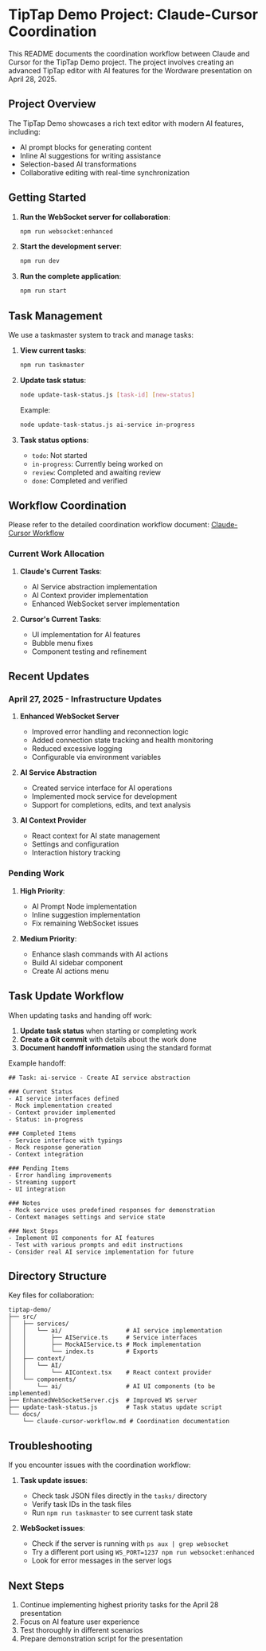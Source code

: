 # TipTap Demo Project: Claude-Cursor Coordination

This README documents the coordination workflow between Claude and Cursor for the TipTap Demo project. The project involves creating an advanced TipTap editor with AI features for the Wordware presentation on April 28, 2025.

## Project Overview

The TipTap Demo showcases a rich text editor with modern AI features, including:
- AI prompt blocks for generating content
- Inline AI suggestions for writing assistance
- Selection-based AI transformations
- Collaborative editing with real-time synchronization

## Getting Started

1. **Run the WebSocket server for collaboration**:
   ```bash
   npm run websocket:enhanced
   ```

2. **Start the development server**:
   ```bash
   npm run dev
   ```

3. **Run the complete application**:
   ```bash
   npm run start
   ```

## Task Management

We use a taskmaster system to track and manage tasks:

1. **View current tasks**:
   ```bash
   npm run taskmaster
   ```

2. **Update task status**:
   ```bash
   node update-task-status.js [task-id] [new-status]
   ```
   
   Example:
   ```bash
   node update-task-status.js ai-service in-progress
   ```

3. **Task status options**:
   - `todo`: Not started
   - `in-progress`: Currently being worked on
   - `review`: Completed and awaiting review
   - `done`: Completed and verified

## Workflow Coordination

Please refer to the detailed coordination workflow document:
[Claude-Cursor Workflow](./docs/claude-cursor-workflow.md)

### Current Work Allocation

1. **Claude's Current Tasks**:
   - AI Service abstraction implementation
   - AI Context provider implementation
   - Enhanced WebSocket server implementation

2. **Cursor's Current Tasks**:
   - UI implementation for AI features
   - Bubble menu fixes
   - Component testing and refinement

## Recent Updates

### April 27, 2025 - Infrastructure Updates

1. **Enhanced WebSocket Server**
   - Improved error handling and reconnection logic
   - Added connection state tracking and health monitoring
   - Reduced excessive logging
   - Configurable via environment variables

2. **AI Service Abstraction**
   - Created service interface for AI operations
   - Implemented mock service for development
   - Support for completions, edits, and text analysis

3. **AI Context Provider**
   - React context for AI state management
   - Settings and configuration
   - Interaction history tracking

### Pending Work

1. **High Priority**:
   - AI Prompt Node implementation
   - Inline suggestion implementation
   - Fix remaining WebSocket issues

2. **Medium Priority**:
   - Enhance slash commands with AI actions
   - Build AI sidebar component
   - Create AI actions menu

## Task Update Workflow

When updating tasks and handing off work:

1. **Update task status** when starting or completing work
2. **Create a Git commit** with details about the work done
3. **Document handoff information** using the standard format

Example handoff:

```
## Task: ai-service - Create AI service abstraction

### Current Status
- AI service interfaces defined
- Mock implementation created
- Context provider implemented
- Status: in-progress

### Completed Items
- Service interface with typings
- Mock response generation
- Context integration

### Pending Items
- Error handling improvements
- Streaming support
- UI integration

### Notes
- Mock service uses predefined responses for demonstration
- Context manages settings and service state

### Next Steps
- Implement UI components for AI features
- Test with various prompts and edit instructions
- Consider real AI service implementation for future
```

## Directory Structure

Key files for collaboration:

```
tiptap-demo/
├── src/
│   ├── services/
│   │   └── ai/                  # AI service implementation
│   │       ├── AIService.ts     # Service interfaces
│   │       ├── MockAIService.ts # Mock implementation
│   │       └── index.ts         # Exports
│   ├── context/
│   │   └── AI/
│   │       └── AIContext.tsx    # React context provider
│   └── components/
│       └── ai/                  # AI UI components (to be implemented)
├── EnhancedWebSocketServer.cjs  # Improved WS server
├── update-task-status.js        # Task status update script
└── docs/
    └── claude-cursor-workflow.md # Coordination documentation
```

## Troubleshooting

If you encounter issues with the coordination workflow:

1. **Task update issues**:
   - Check task JSON files directly in the `tasks/` directory
   - Verify task IDs in the task files
   - Run `npm run taskmaster` to see current task state

2. **WebSocket issues**:
   - Check if the server is running with `ps aux | grep websocket`
   - Try a different port using `WS_PORT=1237 npm run websocket:enhanced`
   - Look for error messages in the server logs

## Next Steps

1. Continue implementing highest priority tasks for the April 28 presentation
2. Focus on AI feature user experience
3. Test thoroughly in different scenarios
4. Prepare demonstration script for the presentation
